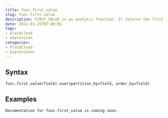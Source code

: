 ```yaml
---
title: func.first_value
slug: func-first-value
description: FIRST_VALUE is an analytic function. It returns the first value in an ordered set of values
date: 2022-01-25T07:40:02
tags:
- plaidcloud
- expression
categories:
- PlaidCloud
- Expressions
---
```



## Syntax



```
func.first_value(field).over(partition_by=field, order_by=field)
```


## Examples



```
Documentation for func.first_value is coming soon.
```
